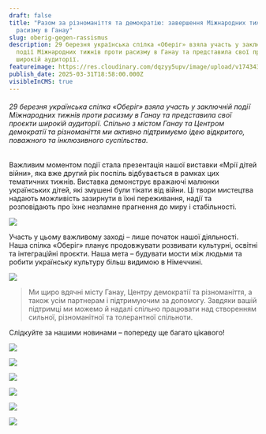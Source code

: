 ```yaml
---
draft: false
title: "Разом за різноманіття та демократію: завершення Міжнародних тижнів проти
  расизму в Ганау"
slug: oberig-gegen-rassismus
description: 29 березня українська спілка «Оберіг» взяла участь у заключній
  події Міжнародних тижнів проти расизму в Ганау та представила свої проєкти
  широкій аудиторії.
featureimage: https://res.cloudinary.com/dqzyy5upv/image/upload/v1743439003/1_sgammk.jpg
publish_date: 2025-03-31T18:58:00.000Z
visibleInCMS: true
---
```

###### 29 березня українська спілка «Оберіг» взяла участь у заключній події Міжнародних тижнів проти расизму в Ганау та представила свої проєкти широкій аудиторії. Спільно з містом Ганау та Центром демократії та різноманіття ми активно підтримуємо ідею відкритого, поважного та інклюзивного суспільства.

Важливим моментом події стала презентація нашої виставки «Мрії дітей війни», яка вже другий рік поспіль відбувається в рамках цих тематичних тижнів. Виставка демонструє вражаючі малюнки українських дітей, які змушені були тікати від війни. Ці твори мистецтва надають можливість зазирнути в їхні переживання, надії та розповідають про їхнє незламне прагнення до миру і стабільності.

![](https://res.cloudinary.com/dqzyy5upv/image/upload/v1743439004/IMG-20250330-WA0002_yscg05.jpg)

Участь у цьому важливому заході – лише початок нашої діяльності. Наша спілка «Оберіг» планує продовжувати розвивати культурні, освітні та інтеграційні проєкти. Наша мета – будувати мости між людьми та робити українську культуру більш видимою в Німеччині.

![](https://res.cloudinary.com/dqzyy5upv/image/upload/v1743439002/3_kujkbq.jpg)

> Ми щиро вдячні місту Ганау, Центру демократії та різноманіття, а також усім партнерам і підтримуючим за допомогу. Завдяки вашій підтримці ми можемо й надалі спільно працювати над створенням сильної, різноманітної та толерантної спільноти.

Слідкуйте за нашими новинами – попереду ще багато цікавого!

![](https://res.cloudinary.com/dqzyy5upv/image/upload/v1743439007/7_cdeiak.jpg)

![](https://res.cloudinary.com/dqzyy5upv/image/upload/v1743439003/4_2_ufhool.jpg)

![](https://res.cloudinary.com/dqzyy5upv/image/upload/v1743439004/5_ccjtaq.jpg)

![](https://res.cloudinary.com/dqzyy5upv/image/upload/v1743439004/8_bc8ruh.jpg)

![](https://res.cloudinary.com/dqzyy5upv/image/upload/v1743439003/4_abi7up.jpg)

![](https://res.cloudinary.com/dqzyy5upv/image/upload/v1743439003/2_dz2xjx.jpg)
